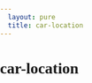 ```yaml
---
  layout: pure
  title: car-location
---
```

<style>
    
    h2{
        font-size: 1rem;
    }
    html{
        height: 100%;
    }
    body{
        height: 100%;
        padding: 0;
        margin: 0;
        font-family: '微软雅黑';
        font-size: 14px;
    }
    .container{
        height: 500px;
    }
   
    @media screen and (max-width: 500px) {
        body,html {
            font-size: 28px;
            
        }
        h2{
            display: none;
        }
        .picker{
            display: block;
        }
    }
</style>

<h1>car-location</h1>
<div class="container" id="baiduMapCtn"></div>
<script type="text/javascript" src="//api.map.baidu.com/api?v=3.0&ak=XwGhtOZnTOQk7lFssFiI1GR3"></script>
<script src="/resource/2019/onenetsdk.min.js"></script>
<script>
    function CarMarker(deviceId){
        this.apiKey = '';
        var api = new OneNetApi('WVoJzD5Mr2JZX1mLJKgxiUC2NuQ=');
        api.getDataPoints(deviceId, {datastream_id:'Gps'}).done(function(res){
            console.log('api调用完成，服务器返回data为：', res);
            var xy = res.data.datastreams[0].datapoints[0].value;
            pageControl.baiduMap.setPosition(xy.lon, xy.lat, null, deviceId);
        });
    }
    var pageControl = {
        init: function(){
            this.baiduMapCtn = document.getElementById("baiduMapCtn");
            this.baiduMap.init(this.baiduMapCtn);
            var _this = this;
        },
        baiduMap: {
            init: function(ctn){
                var map = new BMap.Map(ctn);
                // 创建地图实例  
                var point = new BMap.Point(116.404, 39.915);
                // 创建点坐标  
                map.centerAndZoom(point, 15);
                // 初始化地图，设置中心点坐标和地图级别 
                var marker = new BMap.Marker(point); // 创建点
                map.enableScrollWheelZoom(true);
                map.addOverlay(marker);  
                this.marker = marker;
                this.map = map;
            },
            addMarker: function(point){
                // 初始化地图，设置中心点坐标和地图级别 
                var marker = new BMap.Marker(point); // 创建点
                this.map.addOverlay(marker);  
                return marker;
            },
            setPosition: function(x, y, marker, deviceId){
                var ggPoint = new BMap.Point(x,y);
                var convertor = new BMap.Convertor();
                var pointArr = [];
                pointArr.push(ggPoint);
                var _this = this;
                convertor.translate(pointArr, 1, 5, function(data){
                    if(!marker){
                        marker = _this.addMarker(data.points[0])
                    }
                    marker.setPosition(data.points[0]);
                    marker.setLabel(new BMap.Label(deviceId));
                    _this.map.centerAndZoom(data.points[0], 15);
                });
            }
        },
        getFiles: function (fileList){
            var _this = this;
            var imgCtn = document.getElementById('imgCtn');
            for(var i = 0; i < fileList.length; i++){
                var file = fileList[i];
                if(file.type.indexOf('image') === -1){
                    console.log('此文件不是图片：', file.name);
                    continue;
                }
                if(window.URL.createObjectURL){ //使用完成后可以通过revokeObjectURL释放内存
                    var tempImg = document.createElement('img');
                    tempImg.src = window.URL.createObjectURL(file);
                    console.log('通过URL创建图片',file);
                    //imgCtn.appendChild(tempImg);
                    EXIF.getData(file, function() {
                        var lon = EXIF.getTag(this, "GPSLongitude");
                        var lat = EXIF.getTag(this, "GPSLatitude");
                        var GPSLongitudeRef = EXIF.getTag(this, "GPSLongitudeRef");
                        var GPSLatitudeRef = EXIF.getTag(this, "GPSLatitudeRef");
                        makeAndModel.innerHTML = `${lon} ${GPSLongitudeRef} ${lat} ${GPSLatitudeRef}`;
                        _this.renderPoint(lon, lat, GPSLongitudeRef, GPSLatitudeRef);
                        _this.renderPictureDetail(this);
                    });
                }
            }
        },
        ConvertDMSToDD: function (degrees, minutes, seconds, direction) {
            var dd = degrees + minutes/60 + seconds/(60*60);
            if (direction == "S" || direction == "W") {
                dd = dd * -1;
            } // Don't do anything for N or E
            return dd;
        },
        renderPoint: function (lon, lat, GPSLongitudeRef, GPSLatitudeRef){
            var x = this.ConvertDMSToDD(+lon[0], +lon[1], +lon[2], GPSLongitudeRef);
            var y = this.ConvertDMSToDD(+lat[0], +lat[1], +lat[2], GPSLatitudeRef);
            console.log(x,y)
            this.currentMap.setPosition(x, y);
        },
        renderPictureDetail: function (obj){
            this.picDetail.innerHTML = '';
            var detailFields = {
                DateTimeOriginal: "拍摄时间",
                Make: "品牌",
                Model: "型号"
            };
            for(var field in detailFields){
                this.dumpDetail(detailFields[field], EXIF.getTag(obj, field));
            }
        },
        dumpDetail: function (name, value){
            var div = document.createElement('div');
            div.innerHTML = `
                <em>${name}<em>:<span>${value}</span>
            `;
            this.picDetail.appendChild(div);
        }
    };
    pageControl.init(); 
    new CarMarker(517341974);
    new CarMarker(517341975);
    new CarMarker(517341976);
    new CarMarker(517341977);
    new CarMarker(517341978);
</script>